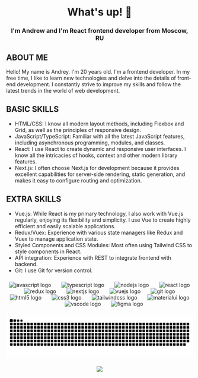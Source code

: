 <h1 align="center">What's up! 👋</h1>

###

<h3 align="center">I'm Andrew and I'm React frontend developer from Moscow, RU</h3>

## ABOUT ME

<p align="left">Hello! My name is Andrey. I'm 20 years old. I'm a frontend developer. In my free time, I like to learn new technologies and delve into the details of front-end development. I constantly strive to improve my skills and follow the latest trends in the world of web development.</p>

## BASIC SKILLS
- HTML/CSS: I know all modern layout methods, including Flexbox and Grid, as well as the principles of responsive design.
- JavaScript/TypeScript: Familiar with all the latest JavaScript features, including asynchronous programming, modules, and classes.
- React: I use React to create dynamic and responsive user interfaces. I know all the intricacies of hooks, context and other modern library features.
- Next.js: I often choose Next.js for development because it provides excellent capabilities for server-side rendering, static generation, and makes it easy to configure routing and optimization.

## EXTRA SKILLS
- Vue.js: While React is my primary technology, I also work with Vue.js regularly, enjoying its flexibility and simplicity. I use Vue to create highly efficient and easily scalable applications.
- Redux/Vuex: Experience with various state managers like Redux and Vuex to manage application state.
- Styled Components and CSS Modules: Most often using Tailwind CSS to style components in React.
- API integration: Experience with REST to integrate frontend with backend.
- Git: I use Git for version control.

###

<div align="center">
  <img src="https://cdn.jsdelivr.net/gh/devicons/devicon/icons/javascript/javascript-original.svg" height="45" alt="javascript logo"  />
  <img width="20" />
  <img src="https://cdn.jsdelivr.net/gh/devicons/devicon/icons/typescript/typescript-original.svg" height="45" alt="typescript logo"  />
  <img width="20" />
  <img src="https://cdn.jsdelivr.net/gh/devicons/devicon/icons/nodejs/nodejs-original.svg" height="45" alt="nodejs logo"  />
  <img width="20" />
  <img src="https://cdn.jsdelivr.net/gh/devicons/devicon/icons/react/react-original.svg" height="45" alt="react logo"  />
  <img width="20" />
  <img src="https://cdn.jsdelivr.net/gh/devicons/devicon/icons/redux/redux-original.svg" height="45" alt="redux logo"  />
  <img width="20" />
  <img src="https://cdn.jsdelivr.net/gh/devicons/devicon/icons/nextjs/nextjs-original.svg" height="45" alt="nextjs logo"  />
  <img width="20" />
  <img src="https://cdn.jsdelivr.net/gh/devicons/devicon/icons/vuejs/vuejs-original.svg" height="45" alt="vuejs logo"  />
  <img width="20" />
  <img src="https://cdn.jsdelivr.net/gh/devicons/devicon/icons/git/git-original.svg" height="45" alt="git logo"  />
  <img width="20" />
  <img src="https://cdn.jsdelivr.net/gh/devicons/devicon/icons/html5/html5-original.svg" height="45" alt="html5 logo"  />
  <img width="20" />
  <img src="https://cdn.jsdelivr.net/gh/devicons/devicon/icons/css3/css3-original.svg" height="45" alt="css3 logo"  />
  <img width="20" />
  <img src="https://cdn.jsdelivr.net/gh/devicons/devicon/icons/tailwindcss/tailwindcss-original-wordmark.svg" height="45" alt="tailwindcss logo"  />
  <img width="20" />
  <img src="https://cdn.jsdelivr.net/gh/devicons/devicon/icons/materialui/materialui-original.svg" height="45" alt="materialui logo"  />
  <img width="20" />
  <img src="https://cdn.jsdelivr.net/gh/devicons/devicon/icons/vscode/vscode-original.svg" height="45" alt="vscode logo"  />
  <img width="20" />
  <img src="https://cdn.jsdelivr.net/gh/devicons/devicon/icons/figma/figma-original.svg" height="45" alt="figma logo"  />
</div>

###

<img src="https://raw.githubusercontent.com/PICKLEGENT/PICKLEGENT/output/snake.svg" alt="Snake animation" />

###

<div align="center">
  <img height="500" src="https://media4.giphy.com/media/MdA16VIoXKKxNE8Stk/giphy.gif?cid=ecf05e470v7lsoue75g62o8bxstsu03p1hqzav0r3yfmp56e&ep=v1_gifs_search&rid=giphy.gif&ct=g"  />
</div>

###
